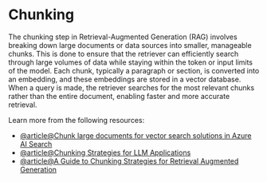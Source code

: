 # Chunking

The chunking step in Retrieval-Augmented Generation (RAG) involves breaking down large documents or data sources into smaller, manageable chunks. This is done to ensure that the retriever can efficiently search through large volumes of data while staying within the token or input limits of the model. Each chunk, typically a paragraph or section, is converted into an embedding, and these embeddings are stored in a vector database. When a query is made, the retriever searches for the most relevant chunks rather than the entire document, enabling faster and more accurate retrieval.

Learn more from the following resources:

- [@article@Chunk large documents for vector search solutions in Azure AI Search](https://learn.microsoft.com/en-us/azure/search/vector-search-how-to-chunk-documents)
- [@article@Chunking Strategies for LLM Applications](https://www.pinecone.io/learn/chunking-strategies/)
- [@article@A Guide to Chunking Strategies for Retrieval Augmented Generation](https://zilliz.com/learn/guide-to-chunking-strategies-for-rag)